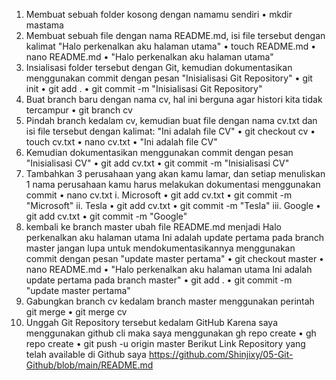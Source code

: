 1. Membuat sebuah folder kosong dengan namamu sendiri
  •	mkdir mastama
2. Membuat sebuah file dengan nama README.md, isi file tersebut dengan kalimat "Halo perkenalkan aku halaman utama"
  •	touch README.md
  •	nano README.md
  •	"Halo perkenalkan aku halaman utama"
3. Insialisasi folder tersebut dengan Git, kemudian dokumentasikan menggunakan commit dengan pesan "Inisialisasi Git Repository"
  •	git init
  •	git add .
  •	git commit -m "Inisialisasi Git Repository"
4. Buat branch baru dengan nama cv, hal ini berguna agar histori kita tidak tercampur
  •	git branch cv
5. Pindah branch kedalam cv, kemudian buat file dengan nama cv.txt dan isi file tersebut dengan kalimat: "Ini adalah file CV"
  •	git checkout cv
  •	touch cv.txt
  •	nano cv.txt
  •	"Ini adalah file CV"
6. Kemudian dokumentasikan menggunakan commit dengan pesan "Inisialisasi CV"
  •	git add cv.txt
  •	git commit -m "Inisialisasi CV"
7. Tambahkan 3 perusahaan yang akan kamu lamar, dan setiap menuliskan 1 nama perusahaan kamu harus melakukan dokumentasi menggunakan commit
  •	nano cv.txt	
  i.	Microsoft
  •	git add cv.txt
  •	git commit -m "Microsoft"
  ii.	Tesla
  •	git add cv.txt
  •	git commit -m "Tesla"
  iii.	Google
  •	git add cv.txt
  •	git commit -m "Google"
8. kembali ke branch master ubah file README.md menjadi Halo perkenalkan aku halaman utama Ini adalah update pertama pada branch master jangan lupa untuk mendokumentasikannya menggunakan commit dengan pesan "update master pertama"
  •	git checkout master
  •	nano README.md
  •	"Halo perkenalkan aku halaman utama Ini adalah update pertama pada branch master"
  •	git add .
  •	git commit -m "update master pertama"
9. Gabungkan branch cv kedalam branch master menggunakan perintah git merge
  •	git merge cv
10. Unggah Git Repository tersebut kedalam GitHub Karena saya menggunakan github cli maka saya menggunakan gh repo create
  •	gh repo create
  •	git push -u origin master
Berikut Link Repository yang telah available di Github saya
https://github.com/Shinjixy/05-Git-Github/blob/main/README.md
